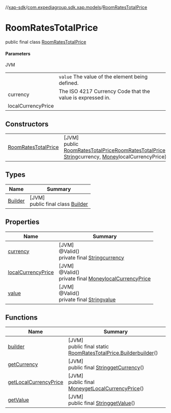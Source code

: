 //[xap-sdk](../../../index.md)/[com.expediagroup.sdk.xap.models](../index.md)/[RoomRatesTotalPrice](index.md)

# RoomRatesTotalPrice

public final class [RoomRatesTotalPrice](index.md)

#### Parameters

JVM

| | |
|---|---|
|  | `value` The value of the element being defined. |
| currency | The ISO 4217 Currency Code that the value is expressed in. |
| localCurrencyPrice |

## Constructors

| | |
|---|---|
| [RoomRatesTotalPrice](-room-rates-total-price.md) | [JVM]<br>public [RoomRatesTotalPrice](index.md)[RoomRatesTotalPrice](-room-rates-total-price.md)([String](https://docs.oracle.com/javase/8/docs/api/java/lang/String.html)value, [String](https://docs.oracle.com/javase/8/docs/api/java/lang/String.html)currency, [Money](../-money/index.md)localCurrencyPrice) |

## Types

| Name | Summary |
|---|---|
| [Builder](-builder/index.md) | [JVM]<br>public final class [Builder](-builder/index.md) |

## Properties

| Name | Summary |
|---|---|
| [currency](index.md#-1105620026%2FProperties%2F699445674) | [JVM]<br>@Valid()<br>private final [String](https://docs.oracle.com/javase/8/docs/api/java/lang/String.html)[currency](index.md#-1105620026%2FProperties%2F699445674) |
| [localCurrencyPrice](index.md#-888447798%2FProperties%2F699445674) | [JVM]<br>@Valid()<br>private final [Money](../-money/index.md)[localCurrencyPrice](index.md#-888447798%2FProperties%2F699445674) |
| [value](index.md#-1835992398%2FProperties%2F699445674) | [JVM]<br>@Valid()<br>private final [String](https://docs.oracle.com/javase/8/docs/api/java/lang/String.html)[value](index.md#-1835992398%2FProperties%2F699445674) |

## Functions

| Name | Summary |
|---|---|
| [builder](builder.md) | [JVM]<br>public final static [RoomRatesTotalPrice.Builder](-builder/index.md)[builder](builder.md)() |
| [getCurrency](get-currency.md) | [JVM]<br>public final [String](https://docs.oracle.com/javase/8/docs/api/java/lang/String.html)[getCurrency](get-currency.md)() |
| [getLocalCurrencyPrice](get-local-currency-price.md) | [JVM]<br>public final [Money](../-money/index.md)[getLocalCurrencyPrice](get-local-currency-price.md)() |
| [getValue](get-value.md) | [JVM]<br>public final [String](https://docs.oracle.com/javase/8/docs/api/java/lang/String.html)[getValue](get-value.md)() |
